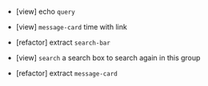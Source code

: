- [view] echo `query`

- [view] `message-card` time with link

- [refactor] extract `search-bar`
- [view] `search` a search box to search again in this group
- [refactor] extract `message-card`
